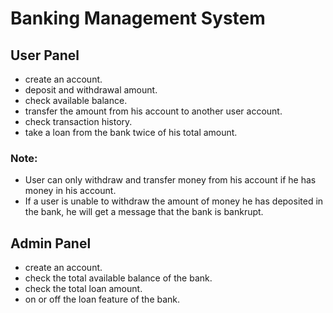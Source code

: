 # Banking Management System

## User Panel

- create an account.
- deposit and withdrawal amount. 
- check available balance.
- transfer the amount from his account to another user account.
- check transaction history.
- take a loan from the bank twice of his total amount.

### Note:
- User can only withdraw and transfer money from his account if he has money in his account.
- If a user is unable to withdraw the amount of money he has deposited in the bank, he will get a message that the bank is bankrupt.

## Admin Panel

- create an account.
- check the total available balance of the bank.
- check the total loan amount.
- on or off the loan feature of the bank.
